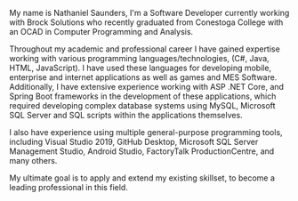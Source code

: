 My name is Nathaniel Saunders, I'm a Software Developer currently working with Brock Solutions who recently graduated from Conestoga College with an OCAD in Computer Programming and Analysis.

Throughout my academic and professional career I have gained expertise working with various programming languages/technologies, (C#, Java, HTML, JavaScript). I have used these languages for developing mobile, enterprise and internet applications as well as games and MES Software. Additionally, I have extensive experience working with ASP .NET Core, and Spring Boot frameworks in the development of these applications, which required developing complex database systems using MySQL, Microsoft SQL Server and SQL scripts within the applications themselves.

I also have experience using multiple general-purpose programming tools, including Visual Studio 2019, GitHub Desktop, Microsoft SQL Server Management Studio, Android Studio, FactoryTalk ProductionCentre, and many others.

My ultimate goal is to apply and extend my existing skillset, to become a leading professional in this field.
